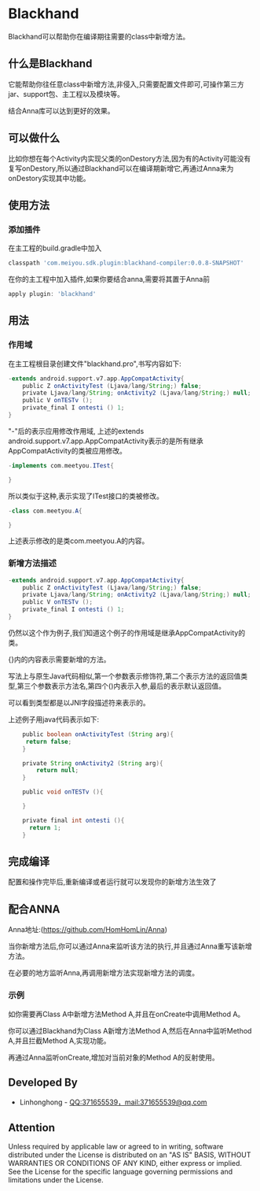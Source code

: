 # Blackhand

Blackhand可以帮助你在编译期往需要的class中新增方法。

## 什么是Blackhand

它能帮助你往任意class中新增方法,非侵入,只需要配置文件即可,可操作第三方jar、support包、主工程以及模块等。

结合Anna库可以达到更好的效果。

## 可以做什么

比如你想在每个Activity内实现父类的onDestory方法,因为有的Activity可能没有复写onDestory,所以通过Blackhand可以在编译期新增它,再通过Anna来为onDestory实现其中功能。

## 使用方法

### 添加插件

在主工程的build.gradle中加入

```groovy
classpath 'com.meiyou.sdk.plugin:blackhand-compiler:0.0.8-SNAPSHOT'
```

在你的主工程中加入插件,如果你要结合anna,需要将其置于Anna前

```groovy
apply plugin: 'blackhand'

```

## 用法

### 作用域

在主工程根目录创建文件"blackhand.pro",书写内容如下:

```groovy
-extends android.support.v7.app.AppCompatActivity{
    public Z onActivityTest (Ljava/lang/String;) false;
    private Ljava/lang/String; onActivity2 (Ljava/lang/String;) null;
    public V onTESTv ();
    private_final I ontesti () 1;
}
```

"-"后的表示应用修改作用域, 上述的extends android.support.v7.app.AppCompatActivity表示的是所有继承AppCompatActivity的类被应用修改。

```groovy
-implements com.meetyou.ITest{

}
```

所以类似于这种,表示实现了ITest接口的类被修改。

```groovy
-class com.meetyou.A{

}
```

上述表示修改的是类com.meetyou.A的内容。

### 新增方法描述

```groovy
-extends android.support.v7.app.AppCompatActivity{
    public Z onActivityTest (Ljava/lang/String;) false;
    private Ljava/lang/String; onActivity2 (Ljava/lang/String;) null;
    public V onTESTv ();
    private_final I ontesti () 1;
}
```

仍然以这个作为例子,我们知道这个例子的作用域是继承AppCompatActivity的类。

{}内的内容表示需要新增的方法。

写法上与原生Java代码相似,第一个参数表示修饰符,第二个表示方法的返回值类型,第三个参数表示方法名,第四个()内表示入参,最后的表示默认返回值。

可以看到类型都是以JNI字段描述符来表示的。

上述例子用java代码表示如下:

```groovy
    public boolean onActivityTest (String arg){
     return false;
    }

    private String onActivity2 (String arg){
        return null;
    }

    public void onTESTv (){

    }

    private final int ontesti (){
      return 1;
    }
```

## 完成编译

配置和操作完毕后,重新编译或者运行就可以发现你的新增方法生效了

## 配合ANNA

Anna地址:(https://github.com/HomHomLin/Anna)

当你新增方法后,你可以通过Anna来监听该方法的执行,并且通过Anna重写该新增方法。

在必要的地方监听Anna,再调用新增方法实现新增方法的调度。

### 示例

如你需要再Class A中新增方法Method A,并且在onCreate中调用Method A。

你可以通过Blackhand为Class A新增方法Method A,然后在Anna中监听Method A,并且拦截Method A,实现功能。

再通过Anna监听onCreate,增加对当前对象的Method A的反射使用。

## Developed By

 * Linhonghong - <QQ:371655539，mail:371655539@qq.com>

## Attention
Unless required by applicable law or agreed to in writing, software
distributed under the License is distributed on an "AS IS" BASIS,
WITHOUT WARRANTIES OR CONDITIONS OF ANY KIND, either express or implied.
See the License for the specific language governing permissions and
limitations under the License.
